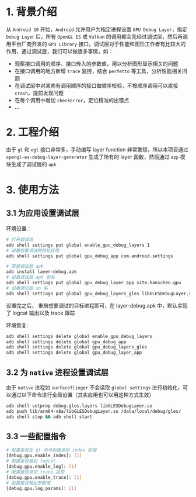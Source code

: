 # 1. 背景介绍

从 `Android 10` 开始，`Android` 允许用户为指定进程设置 `GPU Debug Layer`，指定 `Debug Laye`r 后，所有 `OpenGL ES` 或 `Vulkan` 的调用都会先经过调试层，然后再调用平台厂商开发的 `GPU Library` 接口。调试层对于性能和图形工作者有比较大的作用，通过调试层，我们可以做很多事情，如：

 - 观察接口调用的顺序、接口传入的参数值，用以分析图形显示相关的问题 
 - 在接口调用的地方新增 `trace` 监控，结合 `perfetto` 等工具，分析性能相关问题
 - 在调试层中对某些有调用顺序的接口做顺序校验，不按顺序调用可以直接 `crash`，提前发现问题
 - 在每个调用中增加 `checkError`，定位精准的出错点
 - ...

# 2. 工程介绍

由于 `gl` 和 `egl` 接口非常多，手动编写 layer function 非常繁琐，所以本项目通过 `opengl-es-debug-layer-generator` 生成了所有的 layer 函数，然后通过 `app` 模块生成了调试层的 `apk`

# 3. 使用方法
## 3.1 为应用设置调试层

环境设置：
```bash
# 打开调试层
adb shell settings put global enable_gpu_debug_layers 1
# 设置想要调试的目标应用
adb shell settings put global gpu_debug_app com.android.settings

# 安装调试层 apk
adb install layer-debug.apk
# 设置调试层 apk 包名
adb shell settings put global gpu_debug_layer_app site.hanschen.gpu
# 设置调试层 so 名
adb shell settings put global gpu_debug_layers_gles libGLESDebugLayer.so
```

设置完之后， 重启想要调试的目标进程即可，在 layer-debug.apk 中，默认实现了 logcat 输出以及 trace 跟踪

环境恢复:
```bash
adb shell settings delete global enable_gpu_debug_layers
adb shell settings delete global gpu_debug_app
adb shell settings delete global gpu_debug_layers_gles
adb shell settings delete global gpu_debug_layer_app
```

## 3.2 为 `native` 进程设置调试层

由于 `native` 进程如 `surfaceflinger` 不会读取 `global settings` 进行初始化，可以通过以下命令进行全局设置（其实应用也可以用这种方式生效）
```bash
adb shell setprop debug.gles.layers libGLESDebugLayer.so
adb push lib/arm64-v8a/libGLESDebugLayer.so /data/local/debug/gles/
adb shell stop && adb shell start
```

## 3.3 一些配置指令
```bash
# 配置是否在 gl 命令前面添加 index 前缀
[debug.gpu.enable_index]: [1]
# 配置是否输出 logcat
[debug.gpu.enable_log]: [1]
# 配置是否添加 trace 监控
[debug.gpu.enable_trace]: [1]
# 配置是否输出参数值
[debug.gpu.log_params]: [1]
```